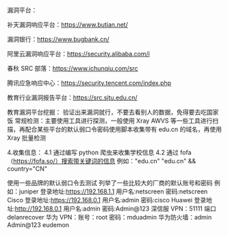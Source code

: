 漏洞平台：

补天漏洞响应平台：https://www.butian.net/

漏洞银行：https://www.bugbank.cn/

阿里云漏洞响应平台：https://security.alibaba.com/i

春秋 SRC 部落：https://www.ichunqiu.com/src

腾讯应急响应中心：https://security.tencent.com/index.php

教育行业漏洞报告平台：https://src.sjtu.edu.cn/


教育漏洞平台挖掘：
验证出来漏洞就行，不要去看别人的数据，免得要去吃国家饭
常规检测：主要使用工具进行探测，一般使用 Xray AWVS 等一些工具进行扫描，再配合某些平台的默认弱口令密码使用脚本收集带有 edu.cn 的域名，再使用 Xray 批量检测

4.收集信息：
4.1 通过编写 python 爬虫来收集学校信息
4.2 通过 fofa（https://fofa.so/）搜索带关键词的信息 例如："edu.cn" "edu.cn" && country="CN"


使用一些品牌的默认弱口令去测试 列举了一些比较大的厂商的默认账号和密码 
例如：juniper 登录地址:https://192.168.1.1 用户名:netscreen 密码:netscreen
Cisco 登录地址:https://192.168.0.1 用户名:admin 密码:cisco
Huawei 登录地址:http://192.168.0.1 用户名:admin 密码:Admin@123
深信服 VPN：51111 端口 delanrecover
华为 VPN：账号：root 密码：mduadmin
华为防火墙：admin Admin@123 eudemon


